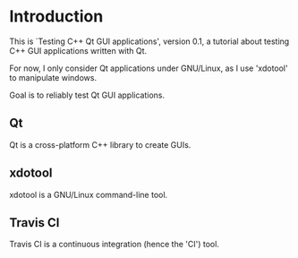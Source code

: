 # Introduction

This is `Testing C++ Qt GUI applications', version 0.1, a tutorial about testing C++ GUI applications written with Qt.

For now, I only consider Qt applications under GNU/Linux, as I use 'xdotool' to manipulate windows.

Goal is to reliably test Qt GUI applications.

## Qt

Qt is a cross-platform C++ library to create GUIs.

##  xdotool

xdotool is a GNU/Linux command-line tool.

##  Travis CI

Travis CI is a continuous integration (hence the 'CI') tool.